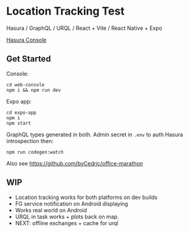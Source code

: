 # Location Tracking Test

Hasura / GraphQL / URQL / React + Vite / React Native + Expo

[Hasura Console](https://cloud.hasura.io/project/57b9a7ff-0d40-4904-aaaa-1ffe2aa03e85/console/api/api-explorer)

## Get Started

Console:

```
cd web-console
npm i && npm run dev
```

Expo app:

```
cd expo-app
npm i
npm start
```

GraphQL types generated in both. Admin secret in `.env` to auth Hasura introspection then:

```
npm run codegen:watch
```

Also see https://github.com/byCedric/office-marathon

## WIP

- Location tracking works for both platforms on dev builds
- FG service notification on Android displaying
- Works real world on Android
- URQL in task works + plots back on map.
- NEXT: offline exchanges + cache for urql
